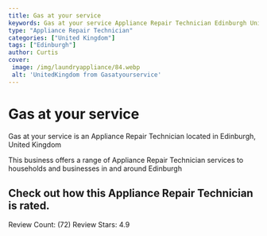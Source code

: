 ```yaml
---
title: Gas at your service
keywords: Gas at your service Appliance Repair Technician Edinburgh United Kingdom 
type: "Appliance Repair Technician"
categories: ["United Kingdom"]
tags: ["Edinburgh"]
author: Curtis
cover:
 image: /img/laundryappliance/84.webp
 alt: 'UnitedKingdom from Gasatyourservice'
---
```


# Gas at your service
Gas at your service is an Appliance Repair Technician located in Edinburgh, United Kingdom

This business offers a range of Appliance Repair Technician services to households and businesses in and around Edinburgh

## Check out how this Appliance Repair Technician is rated.
Review Count: (72)
Review Stars: 4.9
